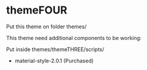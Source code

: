 # themeFOUR

Put this theme on folder themes/<themeFOUR>

This theme need additional components to be working:

Put inside themes/themeTHREE/scripts/ 
* material-style-2.0.1 (Purchased)
